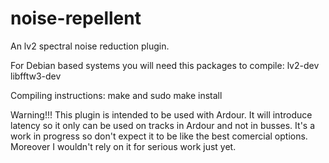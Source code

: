 # noise-repellent

An lv2 spectral noise reduction plugin.

For Debian based systems you will need this packages to compile: lv2-dev libfftw3-dev

Compiling instructions: make and sudo make install

Warning!!!
This plugin is intended to be used with Ardour. It will introduce latency so it only can be used on tracks in Ardour and not in busses.
It's a work in progress so don't expect it to be like the best comercial options. Moreover I wouldn't rely on it for serious work just yet.

